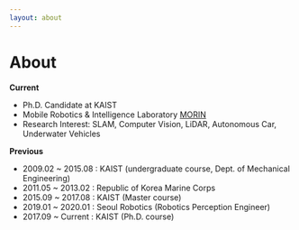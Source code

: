 ```yaml
---
layout: about
---
```


# About
<!--author-->


__Current__
- Ph.D. Candidate at KAIST
- Mobile Robotics & Intelligence Laboratory [MORIN](http://morin.kaist.ac.kr)
- Research Interest: SLAM, Computer Vision, LiDAR, Autonomous Car, Underwater Vehicles

__Previous__
- 2009.02 ~ 2015.08 : KAIST (undergraduate course, Dept. of Mechanical Engineering)
- 2011.05 ~ 2013.02 : Republic of Korea Marine Corps
- 2015.09 ~ 2017.08 : KAIST (Master course)
- 2019.01 ~ 2020.01 : Seoul Robotics (Robotics Perception Engineer)
- 2017.09 ~ Current : KAIST (Ph.D. course)
